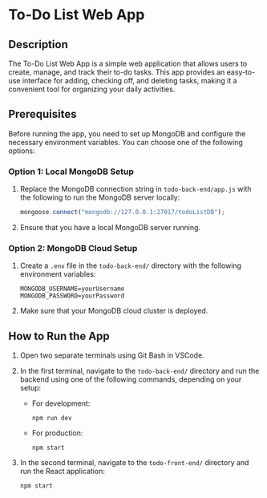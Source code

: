 # To-Do List Web App

## Description

The To-Do List Web App is a simple web application that allows users to create, manage, and track their to-do tasks. This app provides an easy-to-use interface for adding, checking off, and deleting tasks, making it a convenient tool for organizing your daily activities.

## Prerequisites

Before running the app, you need to set up MongoDB and configure the necessary environment variables. You can choose one of the following options:

### Option 1: Local MongoDB Setup

1. Replace the MongoDB connection string in `todo-back-end/app.js` with the following to run the MongoDB server locally:

   ```javascript
   mongoose.connect("mongodb://127.0.0.1:27017/todoListDB");
   ```

2. Ensure that you have a local MongoDB server running.

### Option 2: MongoDB Cloud Setup

1. Create a `.env` file in the `todo-back-end/` directory with the following environment variables:

   ```
   MONGODB_USERNAME=yourUsername
   MONGODB_PASSWORD=yourPassword
   ```

2. Make sure that your MongoDB cloud cluster is deployed.

## How to Run the App

1. Open two separate terminals using Git Bash in VSCode.

2. In the first terminal, navigate to the `todo-back-end/` directory and run the backend using one of the following commands, depending on your setup:

   - For development:
     ```
     npm run dev
     ```
   - For production:
     ```
     npm start
     ```

3. In the second terminal, navigate to the `todo-front-end/` directory and run the React application:
   
   ```
   npm start
   ```
